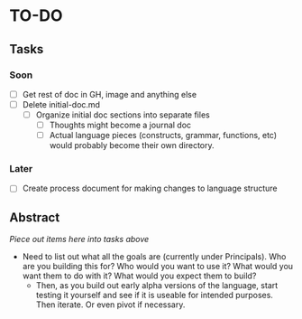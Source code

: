 # TO-DO

## Tasks
### Soon
* [ ] Get rest of doc in GH, image and anything else
* [ ] Delete initial-doc.md
    * [ ] Organize initial doc sections into separate files
        * [ ] Thoughts might become a journal doc
        * [ ] Actual language pieces (constructs, grammar, functions, etc) would probably become their own directory.

### Later
* [ ] Create process document for making changes to language structure

## Abstract 
*Piece out items here into tasks above*
- Need to list out what all the goals are (currently under Principals). Who are you building this for? Who would you want to use it? What would you want them to do with it? What would you expect them to build?
  - Then, as you build out early alpha versions of the language, start testing it yourself and see if it is useable for intended purposes. Then iterate. Or even pivot if necessary.
